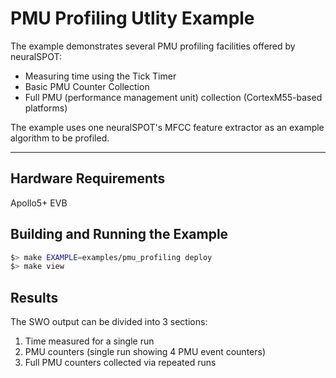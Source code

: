 # PMU Profiling Utlity Example
The example demonstrates several PMU profiling facilities offered by neuralSPOT:
* Measuring time using the Tick Timer
* Basic PMU Counter Collection
* Full PMU (performance management unit) collection (CortexM55-based platforms)

The example uses one neuralSPOT's MFCC feature extractor as an example algorithm to be profiled.

---

## Hardware Requirements
Apollo5+ EVB

## Building and Running the Example
```bash
$> make EXAMPLE=examples/pmu_profiling deploy
$> make view
```

## Results
The SWO output can be divided into 3 sections:
1. Time measured for a single run
2. PMU counters (single run showing 4 PMU event counters)
3. Full PMU counters collected via repeated runs
